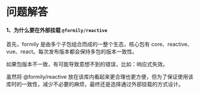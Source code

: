 # 问题解答

#### 1、为什么要在外部挂载 `@formily/reactive`

首先，formily 是由多个子包组合而成的一整个生态，核心包有 core、reactive、vue、react。每次发布版本都会保持多包的版本一致性。

如果包版本不一致，有可能导致意想不到的错误，比如：响应式失效。

虽然将 @formily/reactive 放在该库内看起来更合理也更方便，但为了保证使用该库时的一致性，减少不必要的麻烦，最终还是选择通过外部挂载的方式设计。
